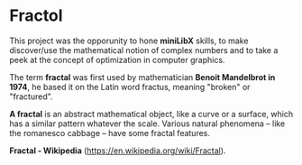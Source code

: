# Fractol


This project was the opporunity to hone __miniLibX__ skills, to make discover/use the mathematical notion of complex numbers and to take a peek at the concept of optimization in computer graphics.


The term __fractal__ was first used by mathematician __Benoit Mandelbrot in 1974__,
he based it on the Latin word fractus, meaning "broken" or "fractured".


__A fractal__ is an abstract mathematical object, like a curve or a surface, which has a similar
pattern whatever the scale. Various natural phenomena – like the romanesco cabbage – have some fractal features.


__Fractal - Wikipedia__ (https://en.wikipedia.org/wiki/Fractal).
